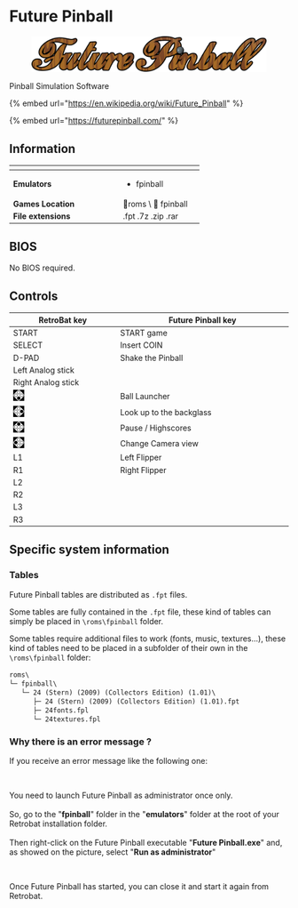 # Future Pinball

<div align="left">

<figure><img src="https://raw.githubusercontent.com/fabricecaruso/es-theme-carbon/52ff37c9e265587d006945a2ba695b5a962b3a3d/art/logos/fpinball.svg" alt=""><figcaption></figcaption></figure>

</div>

Pinball Simulation Software

{% embed url="https://en.wikipedia.org/wiki/Future_Pinball" %}

{% embed url="https://futurepinball.com/" %}

## Information

<table data-header-hidden><thead><tr><th width="184"></th><th></th><th data-hidden></th></tr></thead><tbody><tr><td><strong>Emulators</strong></td><td><ul><li>fpinball</li></ul></td><td></td></tr><tr><td><strong>Games Location</strong></td><td><span data-gb-custom-inline data-tag="emoji" data-code="1f4c2">📂</span>roms \ <span data-gb-custom-inline data-tag="emoji" data-code="1f4c2">📂</span> fpinball</td><td></td></tr><tr><td><strong>File extensions</strong></td><td>.fpt .7z .zip .rar</td><td></td></tr></tbody></table>

## BIOS

No BIOS required.

## Controls

<table><thead><tr><th width="258">RetroBat key</th><th width="443">Future Pinball key</th></tr></thead><tbody><tr><td>START</td><td>START game</td></tr><tr><td>SELECT</td><td>Insert COIN</td></tr><tr><td>D-PAD</td><td>Shake the Pinball</td></tr><tr><td>Left Analog stick</td><td></td></tr><tr><td>Right Analog stick</td><td></td></tr><tr><td><img src="../../../.gitbook/assets/image (27).png" alt="A"></td><td>Ball Launcher</td></tr><tr><td><img src="../../../.gitbook/assets/image (13).png" alt="B"></td><td>Look up to the backglass</td></tr><tr><td><img src="../../../.gitbook/assets/image (47).png" alt="" data-size="original"></td><td>Pause / Highscores</td></tr><tr><td><img src="../../../.gitbook/assets/image (45).png" alt="" data-size="line"></td><td>Change Camera view</td></tr><tr><td>L1</td><td>Left Flipper</td></tr><tr><td>R1</td><td>Right Flipper</td></tr><tr><td>L2</td><td></td></tr><tr><td>R2</td><td></td></tr><tr><td>L3</td><td></td></tr><tr><td>R3</td><td></td></tr></tbody></table>

## Specific system information

### Tables

Future Pinball tables are distributed as `.fpt` files.&#x20;

Some tables are fully contained in the `.fpt` file, these kind of tables can simply be placed in `\roms\fpinball` folder.

Some tables require additional files to work (fonts, music, textures...), these kind of tables need to be placed in a subfolder of their own in the `\roms\fpinball` folder:

```
roms\
└─ fpinball\
   └─ 24 (Stern) (2009) (Collectors Edition) (1.01)\
      ├─ 24 (Stern) (2009) (Collectors Edition) (1.01).fpt
      ├─ 24fonts.fpl
      └─ 24textures.fpl
```

### **Why there is an error message ?**

If you receive an error message like the following one:

<div align="left">

<figure><img src="https://i.imgur.com/UjD7GIy.png" alt=""><figcaption></figcaption></figure>

</div>

You need to launch Future Pinball as administrator once only.\
\
So, go to the "**fpinball**" folder in the "**emulators**" folder at the root of your Retrobat installation folder.\
\
Then right-click on the Future Pinball executable "**Future Pinball.exe**" and, as showed on the picture, select "**Run as administrator**"

<div align="left">

<figure><img src="https://i.imgur.com/2XXANBV.png" alt=""><figcaption></figcaption></figure>

</div>

Once Future Pinball has started, you can close it and start it again from Retrobat.
